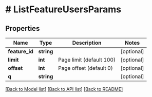 # # ListFeatureUsersParams

## Properties

Name | Type | Description | Notes
------------ | ------------- | ------------- | -------------
**feature_id** | **string** |  | [optional]
**limit** | **int** | Page limit (default 100) | [optional]
**offset** | **int** | Page offset (default 0) | [optional]
**q** | **string** |  | [optional]

[[Back to Model list]](../../README.md#models) [[Back to API list]](../../README.md#endpoints) [[Back to README]](../../README.md)

